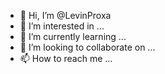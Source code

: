- 👋 Hi, I’m @LevinProxa
- 👀 I’m interested in ...
- 🌱 I’m currently learning ...
- 💞️ I’m looking to collaborate on ...
- 📫 How to reach me ...

<!---
LevinProxa/LevinProxa is a ✨ special ✨ repository because its `README.md` (this file) appears on your GitHub profile.
You can click the Preview link to take a look at your changes.
--->

